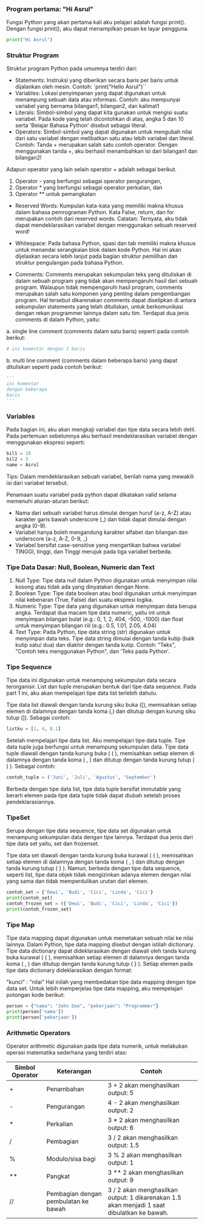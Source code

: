 ### Program pertama: "Hi Asrul"

Fungsi Python yang akan pertama kali aku pelajari adalah fungsi print().
Dengan fungsi print(), aku dapat menampilkan pesan ke layar pengguna.

```python
print("Hi Asrul")
```

### Struktur Program

Struktur program Python pada umumnya terdiri dari:
- Statements: Instruksi yang diberikan secara baris per baris untuk dijalankan oleh mesin. Contoh: `print("Hello Asrul")``
- Variables: Lokasi penyimpanan yang dapat digunakan untuk menampung sebuah data atau informasi. Contoh: aku mempunyai variabel yang bernama bilangan1, bilangan2, dan kalimat1
- Literals: Simbol-simbol yang dapat kita gunakan untuk mengisi suatu variabel. Pada kode yang telah dicontohkan di atas, angka 5 dan 10 serta 'Belajar Bahasa Python' disebut sebagai literal.
- Operators: Simbol-simbol yang dapat digunakan untuk mengubah nilai dari satu variabel dengan melibatkan satu atau lebih variabel dan literal. Contoh: Tanda + merupakan salah satu contoh operator. Dengan menggunakan tanda +, aku berhasil menambahkan isi dari bilangan1 dan bilangan2!

Adapun operator yang lain selain operator + adalah sebagai berikut.
1. Operator - yang berfungsi sebagai operator pengurangan,
2. Operator * yang berfungsi sebagai operator perkalian, dan
3. Operator ** untuk pemangkatan

- Reserved Words: Kumpulan kata-kata yang memiliki makna khusus dalam bahasa pemrograman Python. Kata False, return, dan for merupakan contoh dari reserved words. Catatan: Ternyata, aku tidak dapat mendeklarasikan variabel dengan menggunakan sebuah reserved word! 

- Whitespace: Pada bahasa Python, spasi dan tab memiliki makna khusus untuk menandai serangkaian blok dalam kode Python. Hal ini akan dijelaskan secara lebih lanjut pada bagian struktur pemilihan dan struktur pengulangan pada bahasa Python.

- Comments: Comments merupakan sekumpulan teks yang dituliskan di dalam sebuah program yang tidak akan mempengaruhi hasil dari sebuah program. Walaupun tidak mempengaruhi hasil program, comments merupakan salah satu komponen yang penting dalam pengembangan program. Hal tersebut dikarenakan comments dapat diselipkan di antara sekumpulan statements yang telah dituliskan, untuk berkomunikasi dengan rekan programmer lainnya dalam satu tim. 
Terdapat dua jenis comments di dalam Python, yaitu:

a. single line comment (comments dalam satu baris) seperti pada contoh berikut:
```python
# ini komentar dengan 1 baris
```
b. multi line comment (comments dalam beberapa baris) yang dapat dituliskan seperti pada contoh berikut:
```python
'''
ini komentar
dengan beberapa
baris
'''
```
### Variables

Pada bagian ini, aku akan mengkaji variabel dan tipe data secara lebih detil. Pada pertemuan sebelumnya aku berhasil mendeklarasikan variabel dengan menggunakan ekspresi seperti:
```python
bil1 = 10
bil2 = 3
name = Asrul
```

Tips:
Dalam mendeklarasikan sebuah variabel, berilah nama yang mewakili isi dari variabel tersebut.

Penamaan suatu variabel pada python dapat dikatakan valid selama memenuhi aturan-aturan berikut:

- Nama dari sebuah variabel harus dimulai dengan huruf (a-z, A-Z) atau karakter garis bawah underscore (_) dan tidak dapat dimulai dengan angka (0-9).
- Variabel hanya boleh mengandung karakter alfabet dan bilangan dan underscore (a-z, A-Z, 0-9, _)
- Variabel bersifat case-sensitive yang mengartikan bahwa variabel TINGGI, tinggi, dan Tinggi merujuk pada tiga variabel berbeda.

### Tipe Data Dasar: Null, Boolean, Numeric dan Text

1. Null Type: Tipe data null dalam Python digunakan untuk menyimpan nilai kosong atau tidak ada yang dinyatakan dengan None.
2. Boolean Type: Tipe data boolean atau bool digunakan untuk menyimpan nilai kebenaran (True, False) dari suatu ekspresi logika.
3. Numeric Type: Tipe data yang digunakan untuk menyimpan data berupa angka. Terdapat dua macam tipe data numeric, yaitu int untuk menyimpan bilangan bulat (e.g.: 0, 1, 2, 404, -500, -1000) dan float untuk menyimpan bilangan riil (e.g.: 0.5, 1.01, 2.05, 4.04)
4. Text Type: Pada Python, tipe data string (str) digunakan untuk menyimpan data teks. Tipe data string dimulai dengan tanda kutip (baik kutip satu/ dua) dan diakhir dengan tanda kutip. Contoh: "Teks", "Contoh teks menggunakan Python", dan 'Teks pada Python'.

### Tipe Sequence
Tipe data ini digunakan untuk menampung sekumpulan data secara terorganisir.
List dan tuple merupakan bentuk dari tipe data sequence.
Pada part 1 ini, aku akan mempelajari tipe data list terlebih dahulu.

Tipe data list diawali dengan tanda kurung siku buka ([), memisahkan setiap elemen di dalamnya dengan tanda koma (,) dan ditutup dengan kurung siku tutup (]). Sebagai contoh:
```python
listku = [1, 4, 8.1]
```
Setelah mempelajari tipe data list. Aku mempelajari tipe data tuple. Tipe data tuple juga berfungsi untuk menampung sekumpulan data. Tipe data tuple diawali dengan tanda kurung buka ( ( ), memisahkan setiap elemen di dalamnya dengan tanda koma ( , ) dan ditutup dengan tanda kurung tutup ( ) ). Sebagai contoh:

```python
contoh_tuple = ('Juni', 'Juli', 'Agustus', 'September')
```
Berbeda dengan tipe data list, tipe data tuple bersifat immutable yang berarti elemen pada tipe data tuple tidak dapat diubah setelah proses pendeklarasiannya.

### TipeSet
Serupa dengan tipe data sequence, tipe data set digunakan untuk menampung sekumpulan data dengan tipe lainnya. Terdapat dua jenis dari tipe data set yaitu, set dan frozenset.

Tipe data set diawali dengan tanda kurung buka kurawal ( { ), memisahkan setiap elemen di dalamnya dengan tanda koma ( , ) dan ditutup dengan tanda kurung tutup ( } ). Namun, berbeda dengan tipe data sequence, seperti list, tipe data objek tidak mengizinkan adanya elemen dengan nilai yang sama dan tidak memperdulikan urutan dari elemen.

```python
contoh_set = {'Dewi', 'Budi', 'Cici', 'Linda', 'Cici'}
print(contoh_set)
contoh_frozen_set = ({'Dewi', 'Budi', 'Cici', 'Linda', 'Cici'})
print(contoh_frozen_set)
```
### Tipe Map
Tipe data mapping dapat digunakan untuk memetakan sebuah nilai ke nilai lainnya. Dalam Python, tipe data mapping disebut dengan istilah dictionary. Tipe data dictionary dapat dideklarasikan dengan diawali oleh tanda kurung buka kurawal ( { ), memisahkan setiap elemen di dalamnya dengan tanda koma ( , ) dan ditutup dengan tanda kurung tutup ( } ). Setiap elemen pada tipe data dictionary dideklarasikan dengan format:

"kunci" : "nilai"
Hal inilah yang membedakan tipe data mapping dengan tipe data set. Untuk lebih memperjelas tipe data mapping, aku mempelajari potongan kode berikut:

```python
person = {"nama": "John Doe", "pekerjaan": "Programmer"}
print(person['nama'])
print(person['pekerjaan'])
```

### Arithmetic Operators
Operator arithmetic digunakan pada tipe data numerik, untuk melakukan operasi matematika sederhana yang terdiri atas:

Simbol Operator | Keterangan | Contoh
------|-----|-----
+ | Penambahan | 3 + 2 akan menghasilkan output: 5
- | Pengurangan | 4 - 2 akan menghasilkan output: 2
* | Perkalian | 3 * 2 akan menghasilkan output: 6
/ | Pembagian | 3 / 2 akan menghasilkan output: 1.5
% | Modulo/sisa bagi | 3 % 2 akan menghasilkan output: 1
** | Pangkat | 3 ** 2 akan menghasilkan output: 9
// | Pembagian dengan pembulatan ke bawah | 3 / 2 akan menghasilkan output: 1 dikarenakan 1.5 akan menjadi 1 saat dibulatkan ke bawah.
